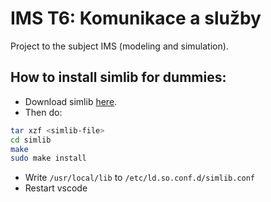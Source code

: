 # IMS T6: Komunikace a služby

Project to the subject IMS (modeling and simulation).

## How to install simlib for dummies:
- Download simlib [here](https://www.fit.vut.cz/person/peringer/public/SIMLIB/source/).
- Then do:
```sh
tar xzf <simlib-file>
cd simlib
make
sudo make install
```
- Write `/usr/local/lib` to `/etc/ld.so.conf.d/simlib.conf`
- Restart vscode
